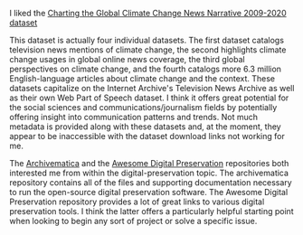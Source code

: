 I liked the [Charting the Global Climate Change News Narrative 2009-2020 dataset](https://blog.gdeltproject.org/four-massive-datasets-charting-the-global-climate-change-news-narrative-2009-2020/)

This dataset is actually four individual datasets. The first dataset catalogs television news mentions of climate change, the second highlights climate change usages in global online news coverage, the third global perspectives on climate change, and the fourth catalogs more 6.3 million English-language articles about climate change and the context. These datasets capitalize on the Internet Archive's Television News Archive as well as their own Web Part of Speech dataset. I think it offers great potential for the social sciences and communications/journalism fields by potentially offering insight into communication patterns and trends. Not much metadata is provided along with these datasets and, at the moment, they appear to be inaccessible with the dataset download links not working for me. 

The [Archivematica](https://github.com/artefactual/archivematica) and the [Awesome Digital Preservation](https://github.com/ruarxive/awesome-digital-preservation) repositories both interested me from within the digital-preservation topic. The archivematica repository contains all of the files and supporting documentation necessary to run the open-source digital preservation software. The Awesome Digital Preservation repository provides a lot of great links to various digital preservation tools. I think the latter offers a particularly helpful starting point when looking to begin any sort of project or solve a specific issue.
